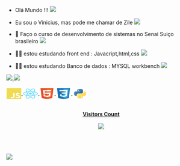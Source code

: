 - Olá Mundo !!! <img width ="15px" src="https://raw.githubusercontent.com/TheDudeThatCode/TheDudeThatCode/master/Assets/Earth.gif">

- Eu sou o Vinicius, mas pode me chamar de Zile <img width = "30px" src ="https://raw.githubusercontent.com/TheDudeThatCode/TheDudeThatCode/master/Assets/headbang.gif">

- 🏫 Faço o curso de desenvolvimento de sistemas no Senai Suiço brasileiro  <img width = "20px" src = "https://raw.githubusercontent.com/TheDudeThatCode/TheDudeThatCode/master/Assets/Rocket.gif">
- 👩‍💻 estou estudando front end : Javacript,html,css <img width = "20px" src = "https://raw.githubusercontent.com/TheDudeThatCode/TheDudeThatCode/master/Assets/hmm.gif">
- 👩‍💻 estou estudando Banco de dados : MYSQL workbench <img width = "20px" src = "https://raw.githubusercontent.com/TheDudeThatCode/TheDudeThatCode/master/Assets/hmm.gif">

<div>
  <a href="https://viniciuszile">
  <img width = "500px" src="https://github-readme-stats.vercel.app/api?username=viniciuszile&show_icons=true&theme=radical&include_all_commits=true&count_private=true"/>
  <img width = "500px" src="https://github-readme-stats.vercel.app/api/top-langs/?username=viniciuszile&layout=compact&langs_count=16&theme=radical"/>
</div>
  
<div style="display: inline_block"><br>
  <img align="center" alt="Zile-Js" height="30" width="40" src="https://raw.githubusercontent.com/devicons/devicon/master/icons/javascript/javascript-plain.svg">
  <img align="center" alt="Zile-React" height="30" width="40" src="https://raw.githubusercontent.com/devicons/devicon/master/icons/react/react-original.svg">
  <img align="center" alt="Zile-HTML" height="30" width="40" src="https://raw.githubusercontent.com/devicons/devicon/master/icons/html5/html5-original.svg">
  <img align="center" alt="Zile-CSS" height="30" width="40" src="https://raw.githubusercontent.com/devicons/devicon/master/icons/css3/css3-original.svg">
  <img align="center" alt="Zile-Python" height="30" width="40" src="https://raw.githubusercontent.com/devicons/devicon/master/icons/python/python-original.svg">
</div>
  
<div align="center">
<br><p align="centre"><b>Visitors Count</b></p>  
<p align="center"><img align="center" src="https://profile-counter.glitch.me/{viniciuszile}/count.svg" /></p> 
<br></div>
  
  
  
  <div><br><br>
  <img width = "1200px" src="https://raw.githubusercontent.com/TheDudeThatCode/TheDudeThatCode/master/Assets/dino.gif">
  <div />


